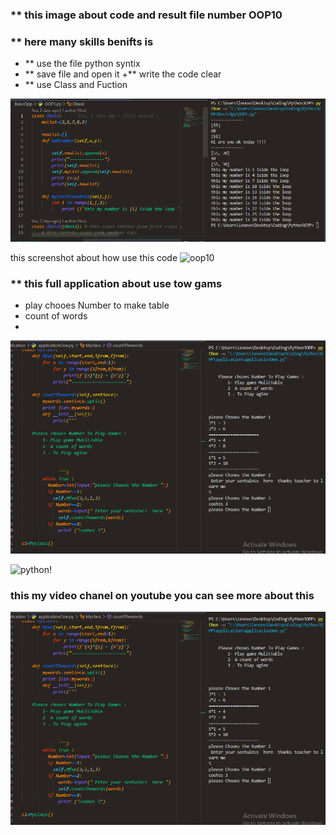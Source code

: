 
### ** this image about  code and result  file number OOP10
### ** here many skills  benifts  is 
+ ** use the file python syntix 
+ ** save file and open it 
+** write the code  clear 
+ ** use Class and Fuction 

![obeid!](images/test.PNG)


this screenshot about how use this code 
![oop10](https://user-images.githubusercontent.com/31520330/174503605-b5d63d71-ec86-418e-9c11-73c0f1cea5e3.PNG)

### ** this full application  about use  tow gams 
+ play chooes  Number to  make table 
+ count of words 
+ 

![Gams!](../images/fullapp.PNG)

![python!](https://i.morioh.com/210225/9e958e1e.webp)

### this my video chanel on youtube  you can see more about this 

[![Gams!](../images/fullapp.PNG)](https://www.youtube.com/watch?v=Jj3hQENh4Fo)
